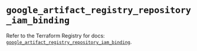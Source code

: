 # `google_artifact_registry_repository_iam_binding`

Refer to the Terraform Registry for docs: [`google_artifact_registry_repository_iam_binding`](https://registry.terraform.io/providers/hashicorp/google-beta/5.43.1/docs/resources/google_artifact_registry_repository_iam_binding).

